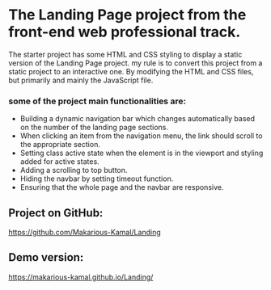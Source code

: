 # The Landing Page project from the front-end web professional track.

The starter project has some HTML and CSS styling to display a static version of the Landing Page project. my rule is to convert this project from a static project to an interactive one. By modifying the HTML and CSS files, but primarily and mainly the JavaScript file.

### some of the project main functionalities are:

* Building a dynamic navigation bar which changes automatically based on the number of the landing page sections.
* When clicking an item from the navigation menu, the link should scroll to the appropriate section.
* Setting class active state when the element is in the viewport and styling added for active states.
* Adding a scrolling to top button.
* Hiding the navbar by setting timeout function.
* Ensuring that the whole page and the navbar are responsive.


## Project on GitHub:

https://github.com/Makarious-Kamal/Landing

## Demo version:

https://makarious-kamal.github.io/Landing/
